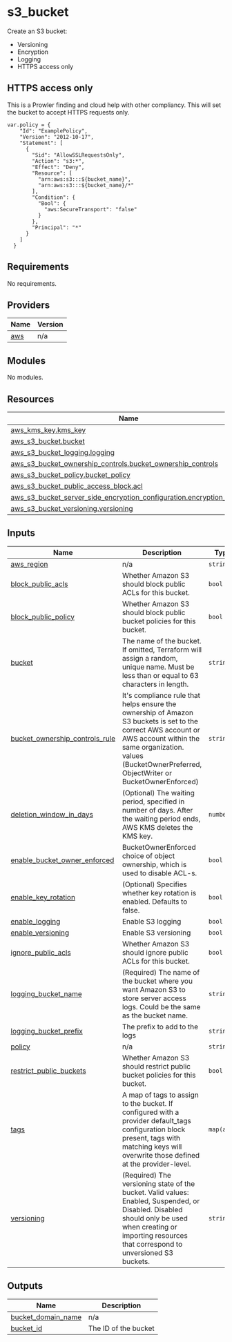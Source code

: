 # s3_bucket
Create an S3 bucket:
* Versioning
* Encryption
* Logging
* HTTPS access only

## HTTPS access only
This is a Prowler finding and cloud help with other compliancy.  This will set the bucket
to accept HTTPS requests only.

```
var.policy = {
    "Id": "ExamplePolicy",
    "Version": "2012-10-17",
    "Statement": [
      {
        "Sid": "AllowSSLRequestsOnly",
        "Action": "s3:*",
        "Effect": "Deny",
        "Resource": [
          "arn:aws:s3:::${bucket_name}",
          "arn:aws:s3:::${bucket_name}/*"
        ],
        "Condition": {
          "Bool": {
            "aws:SecureTransport": "false"
          }
        },
        "Principal": "*"
      }
    ]
  }
```
## Requirements

No requirements.

## Providers

| Name | Version |
|------|---------|
| <a name="provider_aws"></a> [aws](#provider\_aws) | n/a |

## Modules

No modules.

## Resources

| Name | Type |
|------|------|
| [aws_kms_key.kms_key](https://registry.terraform.io/providers/hashicorp/aws/latest/docs/resources/kms_key) | resource |
| [aws_s3_bucket.bucket](https://registry.terraform.io/providers/hashicorp/aws/latest/docs/resources/s3_bucket) | resource |
| [aws_s3_bucket_logging.logging](https://registry.terraform.io/providers/hashicorp/aws/latest/docs/resources/s3_bucket_logging) | resource |
| [aws_s3_bucket_ownership_controls.bucket_ownership_controls](https://registry.terraform.io/providers/hashicorp/aws/latest/docs/resources/s3_bucket_ownership_controls) | resource |
| [aws_s3_bucket_policy.bucket_policy](https://registry.terraform.io/providers/hashicorp/aws/latest/docs/resources/s3_bucket_policy) | resource |
| [aws_s3_bucket_public_access_block.acl](https://registry.terraform.io/providers/hashicorp/aws/latest/docs/resources/s3_bucket_public_access_block) | resource |
| [aws_s3_bucket_server_side_encryption_configuration.encryption_config](https://registry.terraform.io/providers/hashicorp/aws/latest/docs/resources/s3_bucket_server_side_encryption_configuration) | resource |
| [aws_s3_bucket_versioning.versioning](https://registry.terraform.io/providers/hashicorp/aws/latest/docs/resources/s3_bucket_versioning) | resource |

## Inputs

| Name | Description | Type | Default | Required |
|------|-------------|------|---------|:--------:|
| <a name="input_aws_region"></a> [aws\_region](#input\_aws\_region) | n/a | `string` | `"us-east-1"` | no |
| <a name="input_block_public_acls"></a> [block\_public\_acls](#input\_block\_public\_acls) | Whether Amazon S3 should block public ACLs for this bucket. | `bool` | n/a | yes |
| <a name="input_block_public_policy"></a> [block\_public\_policy](#input\_block\_public\_policy) | Whether Amazon S3 should block public bucket policies for this bucket. | `bool` | n/a | yes |
| <a name="input_bucket"></a> [bucket](#input\_bucket) | The name of the bucket. If omitted, Terraform will assign a random, unique name. Must be less than or equal to 63 characters in length. | `string` | n/a | yes |
| <a name="input_bucket_ownership_controls_rule"></a> [bucket\_ownership\_controls\_rule](#input\_bucket\_ownership\_controls\_rule) | It's compliance rule that helps ensure the ownership of Amazon S3 buckets is set to the correct AWS account or AWS account within the same organization. values (BucketOwnerPreferred, ObjectWriter or BucketOwnerEnforced) | `string` | `"BucketOwnerEnforced"` | no |
| <a name="input_deletion_window_in_days"></a> [deletion\_window\_in\_days](#input\_deletion\_window\_in\_days) | (Optional) The waiting period, specified in number of days. After the waiting period ends, AWS KMS deletes the KMS key. | `number` | `10` | no |
| <a name="input_enable_bucket_owner_enforced"></a> [enable\_bucket\_owner\_enforced](#input\_enable\_bucket\_owner\_enforced) | BucketOwnerEnforced choice of object ownership, which is used to disable ACL-s. | `bool` | `true` | no |
| <a name="input_enable_key_rotation"></a> [enable\_key\_rotation](#input\_enable\_key\_rotation) | (Optional) Specifies whether key rotation is enabled. Defaults to false. | `bool` | `true` | no |
| <a name="input_enable_logging"></a> [enable\_logging](#input\_enable\_logging) | Enable S3 logging | `bool` | `false` | no |
| <a name="input_enable_versioning"></a> [enable\_versioning](#input\_enable\_versioning) | Enable S3 versioning | `bool` | `true` | no |
| <a name="input_ignore_public_acls"></a> [ignore\_public\_acls](#input\_ignore\_public\_acls) | Whether Amazon S3 should ignore public ACLs for this bucket. | `bool` | n/a | yes |
| <a name="input_logging_bucket_name"></a> [logging\_bucket\_name](#input\_logging\_bucket\_name) | (Required) The name of the bucket where you want Amazon S3 to store server access logs.  Could be the same as the bucket name. | `string` | `"can-be-the-same-as-the-bucket-name"` | no |
| <a name="input_logging_bucket_prefix"></a> [logging\_bucket\_prefix](#input\_logging\_bucket\_prefix) | The prefix to add to the logs | `string` | `"s3-log/"` | no |
| <a name="input_policy"></a> [policy](#input\_policy) | n/a | `string` | `null` | no |
| <a name="input_restrict_public_buckets"></a> [restrict\_public\_buckets](#input\_restrict\_public\_buckets) | Whether Amazon S3 should restrict public bucket policies for this bucket. | `bool` | n/a | yes |
| <a name="input_tags"></a> [tags](#input\_tags) | A map of tags to assign to the bucket. If configured with a provider default\_tags configuration block present, tags with matching keys will overwrite those defined at the provider-level. | `map(any)` | `{}` | no |
| <a name="input_versioning"></a> [versioning](#input\_versioning) | (Required) The versioning state of the bucket. Valid values: Enabled, Suspended, or Disabled. Disabled should only be used when creating or importing resources that correspond to unversioned S3 buckets. | `string` | `"Enabled"` | no |

## Outputs

| Name | Description |
|------|-------------|
| <a name="output_bucket_domain_name"></a> [bucket\_domain\_name](#output\_bucket\_domain\_name) | n/a |
| <a name="output_bucket_id"></a> [bucket\_id](#output\_bucket\_id) | The ID of the bucket |
